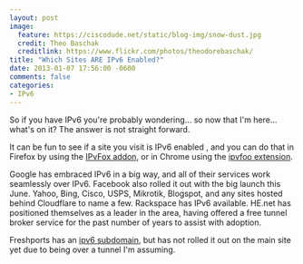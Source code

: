 ```yaml
---
layout: post
image:
  feature: https://ciscodude.net/static/blog-img/snow-dust.jpg
  credit: Theo Baschak
  creditlink: https://www.flickr.com/photos/theodorebaschak/
title: "Which Sites ARE IPv6 Enabled?"
date: 2013-01-07 17:56:00 -0600
comments: false
categories:
- IPv6
---
```

So if you have IPv6 you're probably wondering... so now that I'm here... what's on it? The answer is not straight forward.

<!--more-->

It can be fun to see if a site you visit is IPv6 enabled , and you can do that in Firefox by using the [IPvFox addon](https://addons.mozilla.org/en-US/firefox/addon/ipvfox/), or in Chrome using the [ipvfoo extension](https://chrome.google.com/webstore/detail/ecanpcehffngcegjmadlcijfolapggal).

Google has embraced IPv6 in a big way, and all of their services work seamlessly over IPv6. Facebook also rolled it out with the big launch this June. Yahoo, Bing, Cisco, USPS, Mikrotik, Blogspot, and any sites hosted behind Cloudflare to name a few. Rackspace has IPv6 available. HE.net has positioned themselves as a leader in the area, having offered a free tunnel broker service for the past number of years to assist with adoption.

Freshports has an [ipv6 subdomain](http://ipv6.freshports.org/), but has not rolled it out on the main site yet due to being over a tunnel I'm assuming.

